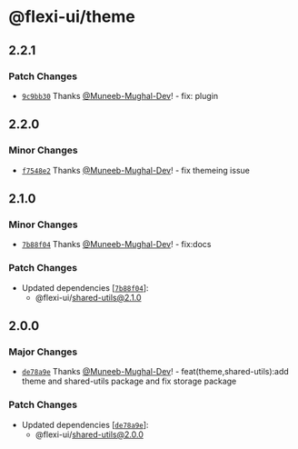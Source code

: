 # @flexi-ui/theme

## 2.2.1

### Patch Changes

- [`9c9bb30`](https://github.com/flexi-ui/flexi-ui/commit/9c9bb30aa7667a90dbbda906e67300ec0e98afe7) Thanks [@Muneeb-Mughal-Dev](https://github.com/Muneeb-Mughal-Dev)! - fix: plugin

## 2.2.0

### Minor Changes

- [`f7548e2`](https://github.com/flexi-ui/flexi-ui/commit/f7548e20c2db726d01f0ba51e7cecde7b440b381) Thanks [@Muneeb-Mughal-Dev](https://github.com/Muneeb-Mughal-Dev)! - fix themeing issue

## 2.1.0

### Minor Changes

- [`7b88f04`](https://github.com/flexi-ui/flexi-ui/commit/7b88f044e7d717e2333b2c22ac07325e4e864d84) Thanks [@Muneeb-Mughal-Dev](https://github.com/Muneeb-Mughal-Dev)! - fix:docs

### Patch Changes

- Updated dependencies [[`7b88f04`](https://github.com/flexi-ui/flexi-ui/commit/7b88f044e7d717e2333b2c22ac07325e4e864d84)]:
  - @flexi-ui/shared-utils@2.1.0

## 2.0.0

### Major Changes

- [`de78a9e`](https://github.com/flexi-ui/flexi-ui/commit/de78a9e88d7c1790fbd1a9c01ea0193708acfece) Thanks [@Muneeb-Mughal-Dev](https://github.com/Muneeb-Mughal-Dev)! - feat(theme,shared-utils):add theme and shared-utils package and fix storage package

### Patch Changes

- Updated dependencies [[`de78a9e`](https://github.com/flexi-ui/flexi-ui/commit/de78a9e88d7c1790fbd1a9c01ea0193708acfece)]:
  - @flexi-ui/shared-utils@2.0.0
